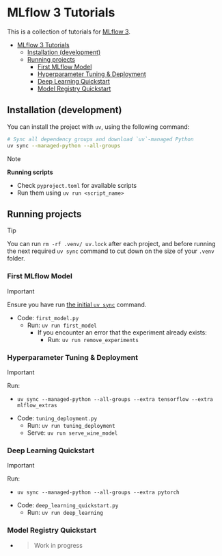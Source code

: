# MLflow 3 Tutorials

This is a collection of tutorials for [MLflow 3](https://mlflow.org/docs/latest/index.html).

- [MLflow 3 Tutorials](#mlflow-3-tutorials)
  - [Installation (development)](#installation-development)
  - [Running projects](#running-projects)
    - [First MLflow Model](#first-mlflow-model)
    - [Hyperparameter Tuning \& Deployment](#hyperparameter-tuning--deployment)
    - [Deep Learning Quickstart](#deep-learning-quickstart)
    - [Model Registry Quickstart](#model-registry-quickstart)

## Installation (development)

You can install the project with `uv`, using the following command:

```sh
# Sync all dependency groups and download `uv`-managed Python
uv sync --managed-python --all-groups
```

> [!NOTE]
> **Running scripts**
>
> - Check `pyproject.toml` for available scripts
> - Run them using `uv run <script_name>`

## Running projects

> [!TIP]
> You can run `rm -rf .venv/ uv.lock` after each project, and before running the next required `uv sync` command to cut down on the size of your `.venv` folder.

### First MLflow Model

> [!IMPORTANT]
> Ensure you have run [the initial `uv sync`](#installation-development) command.

- Code: `first_model.py`
  - Run: `uv run first_model`
    - If you encounter an error that the experiment already exists:
      - Run: `uv run remove_experiments`

### Hyperparameter Tuning & Deployment

> [!IMPORTANT]
> Run:
>
> - `uv sync --managed-python --all-groups --extra tensorflow --extra mlflow_extras`

- Code: `tuning_deployment.py`
  - Run: `uv run tuning_deployment`
  - Serve: `uv run serve_wine_model`

### Deep Learning Quickstart

> [!IMPORTANT]
> Run:
>
> - `uv sync --managed-python --all-groups --extra pytorch`

- Code: `deep_learning_quickstart.py`
  - Run: `uv run deep_learning`

### Model Registry Quickstart

- > Work in progress
